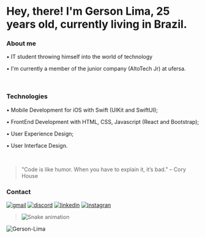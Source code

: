 <h1 align="left">Hey, there! I'm Gerson Lima, 25 years old, currently living in Brazil.</h1>

### About me

• IT student throwing himself into the world of technology

• I'm currently a member of the junior company (AltoTech Jr) at ufersa.

<br>

### Technologies

• Mobile Development for iOS with Swift (UIKit and SwiftUI);

• FrontEnd Development with HTML, CSS, Javascript (React and Bootstrap);

• User Experience Design;

• User Interface Design.

<br>

>"Code is like humor. When you have to explain it, it’s bad." – Cory House



### Contact

[![gmail](https://img.shields.io/badge/Gmail-D14836?style=for-the-badge&logo=gmail&logoColor=white)](gersondouglas2011@gmail.com )
[![discord](https://img.shields.io/badge/Discord-7289DA?style=for-the-badge&logo=discord&logoColor=white)](https://www.discord.com/gersonlima)
[![linkedin](https://img.shields.io/badge/LinkedIn-0077B5?style=for-the-badge&logo=linkedin&logoColor=white)](https://www.linkedin.com/in/gersonlima1/)
[![instagran](https://img.shields.io/badge/Instagram-E4405F?style=for-the-badge&logo=instagram&logoColor=white)](https://www.instagram.com/gersondlima/)

>![Snake animation](https://github.com/igor93araujo/rafaballerini/blob/output/github-contribution-grid-snake.svg)
 

<p align="left"> <img src="https://komarev.com/ghpvc/?username=Gerson-Lima" alt="Gerson-Lima" /> </p>



